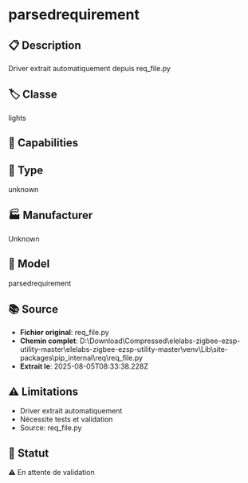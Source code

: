 # parsedrequirement

## 📋 Description
Driver extrait automatiquement depuis req_file.py

## 🏷️ Classe
lights

## 🔧 Capabilities


## 📡 Type
unknown

## 🏭 Manufacturer
Unknown

## 📱 Model
parsedrequirement

## 📚 Source
- **Fichier original**: req_file.py
- **Chemin complet**: D:\Download\Compressed\elelabs-zigbee-ezsp-utility-master\elelabs-zigbee-ezsp-utility-master\venv\Lib\site-packages\pip\_internal\req\req_file.py
- **Extrait le**: 2025-08-05T08:33:38.228Z

## ⚠️ Limitations
- Driver extrait automatiquement
- Nécessite tests et validation
- Source: req_file.py

## 🚀 Statut
⚠️ En attente de validation
